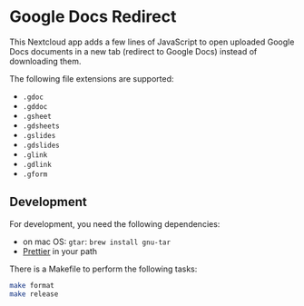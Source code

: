 # Google Docs Redirect

This Nextcloud app adds a few lines of JavaScript to open uploaded Google Docs
documents in a new tab (redirect to Google Docs) instead of downloading them.

The following file extensions are supported:

- `.gdoc`
- `.gddoc`
- `.gsheet`
- `.gdsheets`
- `.gslides`
- `.gdslides`
- `.glink`
- `.gdlink`
- `.gform`

## Development

For development, you need the following dependencies:

- on mac OS: `gtar`: `brew install gnu-tar`
- [Prettier](https://prettier.io/) in your path

There is a Makefile to perform the following tasks:

```sh
make format 
make release
```
